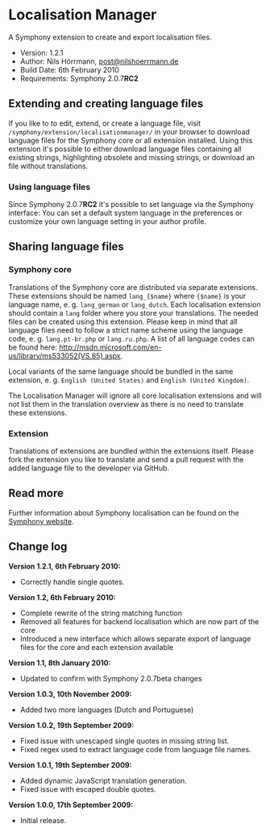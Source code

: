# Localisation Manager

A Symphony extension to create and export localisation files.

- Version: 1.2.1
- Author: Nils Hörrmann, post@nilshoerrmann.de
- Build Date: 6th February 2010
- Requirements: Symphony 2.0.7**RC2**


## Extending and creating language files

If you like to to edit, extend, or create a language file, visit `/symphony/extension/localisationmanager/` in your browser to download language files for the Symphony core or all extension installed. Using this extension it's possible to either download language files containing all existing strings, highlighting obsolete and missing strings, or download an file without translations. 


### Using language files

Since Symphony 2.0.7**RC2** it's possible to set language via the Symphony interface: You can set a default system language in the preferences or customize your own language setting in your author profile. 


## Sharing language files

### Symphony core

Translations of the Symphony core are distributed via separate extensions. These extensions should be named `lang_{$name}` where `{$name}` is your language name, e. g. `lang_german` or `lang_dutch`. Each localisation extension should contain a `lang` folder where you store your translations. The needed files can be created using this extension. Please keep in mind that all language files need to follow a strict name scheme using the language code, e. g. `lang.pt-br.php` or `lang.ru.php`. A list of all language codes can be found here: <http://msdn.microsoft.com/en-us/library/ms533052(VS.85).aspx>.

Local variants of the same language should be bundled in the same extension, e. g. `English (United States)` and `English (United Kingdom)`.

The Localisation Manager will ignore all core localisation extensions and will not list them in the translation overview as there is no need to translate these extensions.

### Extension

Translations of extensions are bundled within the extensions itself. Please fork the extension you like to translate and send a pull request with the added language file to the developer via GitHub.


## Read more

Further information about Symphony localisation can be found on the [Symphony website](http://symphony-cms.com/learn/articles/view/localisation-in-symphony/).


## Change log

**Version 1.2.1, 6th February 2010:**

- Correctly handle single quotes.

**Version 1.2, 6th February 2010:**

- Complete rewrite of the string matching function
- Removed all features for backend localisation which are now part of the core
- Introduced a new interface which allows separate export of language files for the core and each extension available

**Version 1.1, 8th January 2010:**

- Updated to confirm with Symphony 2.0.7beta changes

**Version 1.0.3, 10th November 2009:**

- Added two more languages (Dutch and Portuguese)

**Version 1.0.2, 19th September 2009:**

- Fixed issue with unescaped single quotes in missing string list.
- Fixed regex used to extract language code from language file names.

**Version 1.0.1, 19th September 2009:** 

- Added dynamic JavaScript translation generation.
- Fixed issue with escaped double quotes.

**Version 1.0.0, 17th September 2009:**

- Initial release.